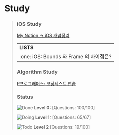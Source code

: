 # Study

>  ### iOS Study
>
> [My Notion → iOS 개념정리](https://www.notion.so/8d1aa3168a2d4b4192f66fe1f4fd4fa0?v=6cee9d2304b9438088cbdc579ee5ce9c)
>
>  
> <table>
> <tr> <td> <b> LISTS </b> </td> </tr>
> <tr> <td> <span>:one: iOS: Bounds 와 Frame 의 차이점은?</span> </td> </tr>
> </table>
>
>
> ### Algorithm Study
>
>  [P프로그래머스: 코딩테스트 연습](https://programmers.co.kr/learn/challenges)
>  
>  ### Status
>
>  ![Done] **Level 0:** [Questions: 100/100]
>
>  ![Doing] **Level 1:** [Questions: 65/67]
>  
>  ![Todo] **Level 2** [Questions: 19/100]
>
>  

[Pausing]: https://img.shields.io/badge/-Pausing-red
[ToDo]: https://img.shields.io/badge/-ToDo-yellow
[Doing]: https://img.shields.io/badge/-Doing-green
[Done]: https://img.shields.io/badge/-Done-blue


